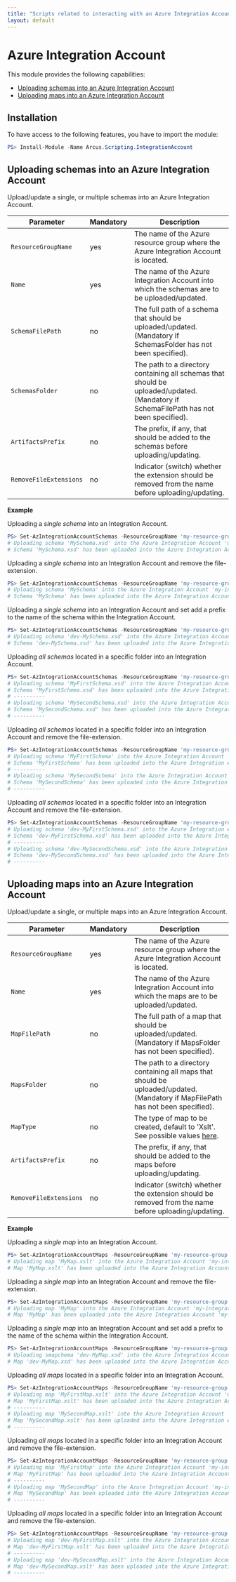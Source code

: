 ```yaml
---
title: "Scripts related to interacting with an Azure Integration Account"
layout: default
---
```


# Azure Integration Account

This module provides the following capabilities:
- [Uploading schemas into an Azure Integration Account](#uploading-schemas-into-an-azure-integration-account)
- [Uploading maps into an Azure Integration Account](#uploading-maps-into-an-azure-integration-account)

## Installation

To have access to the following features, you have to import the module:

```powershell
PS> Install-Module -Name Arcus.Scripting.IntegrationAccount
```

## Uploading schemas into an Azure Integration Account

Upload/update a single, or multiple schemas into an Azure Integration Account.

| Parameter              | Mandatory | Description                                                                                                                            |
| ---------------------- | --------- | -------------------------------------------------------------------------------------------------------------------------------------- |
| `ResourceGroupName`    | yes       | The name of the Azure resource group where the Azure Integration Account is located.                                                   |
| `Name`                 | yes       | The name of the Azure Integration Account into which the schemas are to be uploaded/updated.                                           |
| `SchemaFilePath`       | no        | The full path of a schema that should be uploaded/updated. (Mandatory if SchemasFolder has not been specified).                        |
| `SchemasFolder`        | no        | The path to a directory containing all schemas that should be uploaded/updated. (Mandatory if SchemaFilePath has not been specified).  |
| `ArtifactsPrefix`      | no        | The prefix, if any, that should be added to the schemas before uploading/updating.                                                     |
| `RemoveFileExtensions` | no        | Indicator (switch) whether the extension should be removed from the name before uploading/updating.                                    |

**Example**  

Uploading a *single schema* into an Integration Account.  
```powershell
PS> Set-AzIntegrationAccountSchemas -ResourceGroupName 'my-resource-group' -Name 'my-integration-account' -SchemaFilePath "C:\Schemas\MySchema.xsd"
# Uploading schema 'MySchema.xsd' into the Azure Integration Account 'my-integration-account'.
# Schema 'MySchema.xsd' has been uploaded into the Azure Integration Account 'my-integration-account'.
```

Uploading a *single schema* into an Integration Account and remove the file-extension.  
```powershell
PS> Set-AzIntegrationAccountSchemas -ResourceGroupName 'my-resource-group' -Name 'my-integration-account' -SchemaFilePath "C:\Schemas\MySchema.xsd" -RemoveFileExtensions
# Uploading schema 'MySchema' into the Azure Integration Account 'my-integration-account'.
# Schema 'MySchema' has been uploaded into the Azure Integration Account 'my-integration-account'.
```
Uploading a *single schema* into an Integration Account and set add a prefix to the name of the schema within the Integration Account.  
```powershell
PS> Set-AzIntegrationAccountSchemas -ResourceGroupName 'my-resource-group' -Name 'my-integration-account' -SchemaFilePath "C:\Schemas\MySchema.xsd" -ArtifactsPrefix 'dev-'
# Uploading schema 'dev-MySchema.xsd' into the Azure Integration Account 'my-integration-account'.
# Schema 'dev-MySchema.xsd' has been uploaded into the Azure Integration Account 'my-integration-account'.
```

Uploading *all schemas* located in a specific folder into an Integration Account.  
```powershell
PS> Set-AzIntegrationAccountSchemas -ResourceGroupName 'my-resource-group' -Name 'my-integration-account' -SchemasFolder "C:\Schemas"
# Uploading schema 'MyFirstSchema.xsd' into the Azure Integration Account 'my-integration-account'.
# Schema 'MyFirstSchema.xsd' has been uploaded into the Azure Integration Account 'my-integration-account'.
# ----------
# Uploading schema 'MySecondSchema.xsd' into the Azure Integration Account 'my-integration-account'.
# Schema 'MySecondSchema.xsd' has been uploaded into the Azure Integration Account 'my-integration-account'.
# ----------
```

Uploading *all schemas* located in a specific folder into an Integration Account and remove the file-extension.  
```powershell
PS> Set-AzIntegrationAccountSchemas -ResourceGroupName 'my-resource-group' -Name 'my-integration-account' -SchemasFolder "C:\Schemas" -RemoveFileExtensions
# Uploading schema 'MyFirstSchema' into the Azure Integration Account 'my-integration-account'.
# Schema 'MyFirstSchema' has been uploaded into the Azure Integration Account 'my-integration-account'.
# ----------
# Uploading schema 'MySecondSchema' into the Azure Integration Account 'my-integration-account'.
# Schema 'MySecondSchema' has been uploaded into the Azure Integration Account 'my-integration-account'.
# ----------
```

Uploading *all schemas* located in a specific folder into an Integration Account and remove the file-extension.  
```powershell
PS> Set-AzIntegrationAccountSchemas -ResourceGroupName 'my-resource-group' -Name 'my-integration-account' -SchemasFolder "C:\Schemas" -ArtifactsPrefix 'dev-'
# Uploading schema 'dev-MyFirstSchema.xsd' into the Azure Integration Account 'my-integration-account'.
# Schema 'dev-MyFirstSchema.xsd' has been uploaded into the Azure Integration Account 'my-integration-account'.
# ----------
# Uploading schema 'dev-MySecondSchema.xsd' into the Azure Integration Account 'my-integration-account'
# Schema 'dev-MySecondSchema.xsd' has been uploaded into the Azure Integration Account 'my-integration-account'.
# ----------
```


## Uploading maps into an Azure Integration Account

Upload/update a single, or multiple maps into an Azure Integration Account.

| Parameter              | Mandatory | Description                                                                                                                            |
| ---------------------- | --------- | -------------------------------------------------------------------------------------------------------------------------------------- |
| `ResourceGroupName`    | yes       | The name of the Azure resource group where the Azure Integration Account is located.                                                   |
| `Name`                 | yes       | The name of the Azure Integration Account into which the maps are to be uploaded/updated.                                              |
| `MapFilePath`          | no        | The full path of a map that should be uploaded/updated. (Mandatory if MapsFolder has not been specified).                              |
| `MapsFolder`           | no        | The path to a directory containing all maps that should be uploaded/updated. (Mandatory if MapFilePath has not been specified).        |
| `MapType`              | no        | The type of map to be created, default to 'Xslt'. See possible values [here](https://docs.microsoft.com/en-us/powershell/module/az.logicapp/get-azintegrationaccountmap?view=azps-6.2.1#parameters).  |
| `ArtifactsPrefix`      | no        | The prefix, if any, that should be added to the maps before uploading/updating.                                                        |
| `RemoveFileExtensions` | no        | Indicator (switch) whether the extension should be removed from the name before uploading/updating.                                    |

**Example**  

Uploading a *single map* into an Integration Account.  
```powershell
PS> Set-AzIntegrationAccountMaps -ResourceGroupName 'my-resource-group' -Name 'my-integration-account' -MapFilePath "C:\Maps\MyMap.xslt"
# Uploading map 'MyMap.xslt' into the Azure Integration Account 'my-integration-account'.
# Map 'MyMap.xslt' has been uploaded into the Azure Integration Account 'my-integration-account'.
```

Uploading a *single map* into an Integration Account and remove the file-extension.  
```powershell
PS> Set-AzIntegrationAccountMaps -ResourceGroupName 'my-resource-group' -Name 'my-integration-account' -MapFilePath "C:\Maps\MyMap.xslt" -RemoveFileExtensions
# Uploading map 'MyMap' into the Azure Integration Account 'my-integration-account'.
# Map 'MyMap' has been uploaded into the Azure Integration Account 'my-integration-account'.
```
Uploading a *single map* into an Integration Account and set add a prefix to the name of the schema within the Integration Account.  
```powershell
PS> Set-AzIntegrationAccountMaps -ResourceGroupName 'my-resource-group' -Name 'my-integration-account' -MapFilePath "C:\Maps\MyMap.xslt" -ArtifactsPrefix 'dev-'
# Uploading smapchema 'dev-MyMap.xsd' into the Azure Integration Account 'my-integration-account'.
# Map 'dev-MyMap.xsd' has been uploaded into the Azure Integration Account 'my-integration-account'.
```

Uploading *all maps* located in a specific folder into an Integration Account.  
```powershell
PS> Set-AzIntegrationAccountMaps -ResourceGroupName 'my-resource-group' -Name 'my-integration-account' -MapsFolder "C:\Maps"
# Uploading map 'MyFirstMap.xslt' into the Azure Integration Account 'my-integration-account'.
# Map 'MyFirstMap.xslt' has been uploaded into the Azure Integration Account 'my-integration-account'.
# ----------
# Uploading map 'MySecondMap.xslt' into the Azure Integration Account 'my-integration-account'.
# Map 'MySecondMap.xslt' has been uploaded into the Azure Integration Account 'my-integration-account'.
# ----------
```

Uploading *all maps* located in a specific folder into an Integration Account and remove the file-extension.  
```powershell
PS> Set-AzIntegrationAccountMaps -ResourceGroupName 'my-resource-group' -Name 'my-integration-account' -MapsFolder "C:\Maps" -RemoveFileExtensions
# Uploading map 'MyFirstMap' into the Azure Integration Account 'my-integration-account'.
# Map 'MyFirstMap' has been uploaded into the Azure Integration Account 'my-integration-account'.
# ----------
# Uploading map 'MySecondMap' into the Azure Integration Account 'my-integration-account'.
# Map 'MySecondMap' has been uploaded into the Azure Integration Account 'my-integration-account'.
# ----------
```

Uploading *all maps* located in a specific folder into an Integration Account and remove the file-extension.  
```powershell
PS> Set-AzIntegrationAccountMaps -ResourceGroupName 'my-resource-group' -Name 'my-integration-account' -MapsFolder "C:\Maps" -ArtifactsPrefix 'dev-'
# Uploading map 'dev-MyFirstMap.xslt' into the Azure Integration Account 'my-integration-account'.
# Map 'dev-MyFirstMap.xslt' has been uploaded into the Azure Integration Account 'my-integration-account'.
# ----------
# Uploading map 'dev-MySecondMap.xslt' into the Azure Integration Account 'my-integration-account'
# Map 'dev-MySecondMap.xslt' has been uploaded into the Azure Integration Account 'my-integration-account'.
# ----------
```



